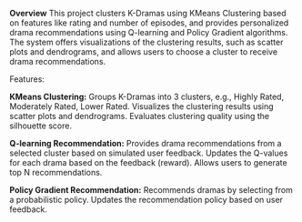 **Overview**
This project clusters K-Dramas using KMeans Clustering based on features like rating and number of episodes, and provides personalized drama recommendations using Q-learning and Policy Gradient algorithms. The system offers visualizations of the clustering results, such as scatter plots and dendrograms, and allows users to choose a cluster to receive drama recommendations.

Features:

**KMeans Clustering:**
Groups K-Dramas into 3 clusters, e.g., Highly Rated, Moderately Rated, Lower Rated.
Visualizes the clustering results using scatter plots and dendrograms.
Evaluates clustering quality using the silhouette score.

**Q-learning Recommendation:**
Provides drama recommendations from a selected cluster based on simulated user feedback.
Updates the Q-values for each drama based on the feedback (reward).
Allows users to generate top N recommendations.

**Policy Gradient Recommendation:**
Recommends dramas by selecting from a probabilistic policy.
Updates the recommendation policy based on user feedback.
